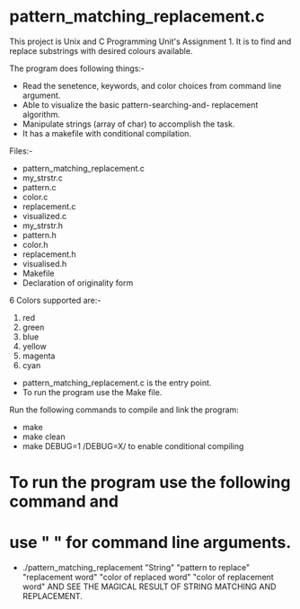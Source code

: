 # pattern_matching_replacement.c
This project is Unix and C Programming Unit's Assignment 1. It is to find and replace substrings with desired colours available.

The program does following things:-

* Read the senetence, keywords, and color choices from command line argument.
* Able to visualize the basic pattern-searching-and- replacement algorithm.
* Manipulate strings (array of char) to accomplish the task.
* It has a makefile with conditional compilation.

Files:-
* pattern_matching_replacement.c
* my_strstr.c
* pattern.c
* color.c
* replacement.c
* visualized.c
* my_strstr.h
* pattern.h
* color.h
* replacement.h
* visualised.h
* Makefile
* Declaration of originality form

6 Colors supported are:-
1. red
2. green
3. blue
4. yellow
5. magenta
6. cyan

* pattern_matching_replacement.c is the entry point.
* To run the program use the Make file.

Run the following commands to compile and link the program:
* make
* make clean
* make DEBUG=1 /DEBUG=X/ to enable conditional compiling

# To run the program use the following command and 
# use " " for command line arguments.

* ./pattern_matching_replacement "String" "pattern to replace" "replacement word" "color of replaced word" "color of replacement word"
AND SEE THE MAGICAL RESULT OF STRING MATCHING AND REPLACEMENT.

